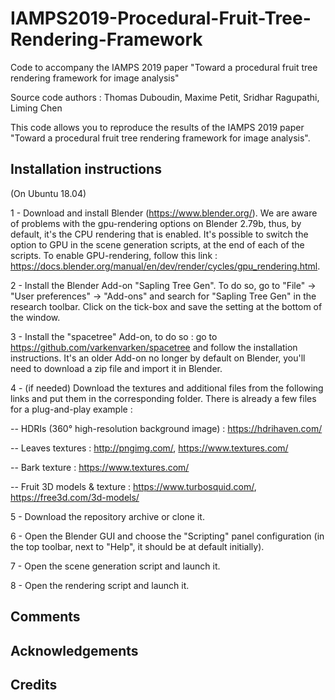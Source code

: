 # IAMPS2019-Procedural-Fruit-Tree-Rendering-Framework

Code to accompany the IAMPS 2019 paper "Toward a procedural fruit tree rendering framework for image analysis"

Source code authors : Thomas Duboudin, Maxime Petit, Sridhar Ragupathi, Liming Chen

This code allows you to reproduce the results of the IAMPS 2019 paper "Toward a procedural fruit tree rendering framework for image analysis".

## Installation instructions

(On Ubuntu 18.04)

1 - Download and install Blender (https://www.blender.org/). We are aware of problems with the gpu-rendering options on Blender 2.79b, thus, by default, it's the CPU rendering that is enabled. It's possible to switch the option to GPU in the scene generation scripts, at the end of each of the scripts. To enable GPU-rendering, follow this link : https://docs.blender.org/manual/en/dev/render/cycles/gpu_rendering.html.

2 - Install the Blender Add-on "Sapling Tree Gen". To do so, go to "File" -> "User preferences" -> "Add-ons" and search for "Sapling Tree Gen" in the research toolbar. Click on the tick-box and save the setting at the bottom of the window.

3 - Install the "spacetree" Add-on, to do so : go to https://github.com/varkenvarken/spacetree and follow the installation instructions. It's an older Add-on no longer by default on Blender, you'll need to download a zip file and import it in Blender.

4 - (if needed) Download the textures and additional files from the following links and put them in the corresponding folder. There is already a few files for a plug-and-play example :

-- HDRIs (360° high-resolution background image) : https://hdrihaven.com/

-- Leaves textures : http://pngimg.com/, https://www.textures.com/

-- Bark texture : https://www.textures.com/

-- Fruit 3D models & texture : https://www.turbosquid.com/, https://free3d.com/3d-models/

5 - Download the repository archive or clone it.

6 - Open the Blender GUI and choose the "Scripting" panel configuration (in the top toolbar, next to "Help", it should be at default initially).

7 - Open the scene generation script and launch it.

8 - Open the rendering script and launch it.

## Comments 


## Acknowledgements


## Credits





